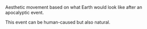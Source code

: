 Aesthetic movement based on what Earth would look like after an apocalyptic event.

This event can be human-caused but also natural.
